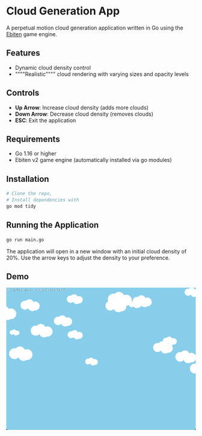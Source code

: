 # Cloud Generation App

A perpetual motion cloud generation application written in Go using the [Ebiten](https://github.com/hajimehoshi/ebiten) game engine.

## Features

- Dynamic cloud density control
- """"Realistic"""" cloud rendering with varying sizes and opacity levels

## Controls

- **Up Arrow**: Increase cloud density (adds more clouds)
- **Down Arrow**: Decrease cloud density (removes clouds)
- **ESC**: Exit the application

## Requirements

- Go 1.16 or higher
- Ebiten v2 game engine (automatically installed via go modules)

## Installation

```bash
# Clone the repo,
# Install dependencies with
go mod tidy
```

## Running the Application

```bash
go run main.go
```

The application will open in a new window with an initial cloud density of 20%. Use the arrow keys to adjust the density to your preference.

## Demo
![Cloud Preview](./preview.gif)